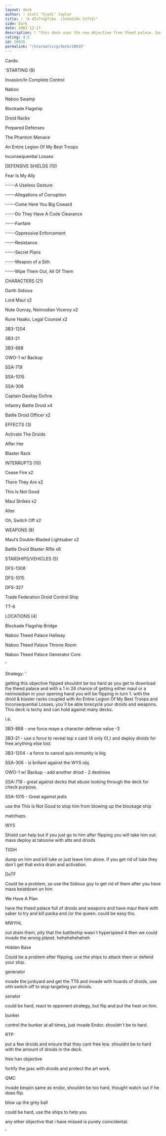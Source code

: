 ```yaml
---
layout: deck
author: ! scott "hjedi" taylor
title: ! "A dIsTrUpTiOn  (InVaSiOn StYlE)"
side: Dark
date: 2001-12-17
description: ! "this deck uses the new objective from theed palace. basically i will take over naboo and drain and more later...."
rating: 4.5
id: 20035
permalink: "/starwarsccg/deck/20035"
---
```

Cards: 

'STARTING (9) 

Invasion/In Complete Control 

Naboo 

Naboo Swamp 

Blockade Flagship 

Droid Racks 

Prepared Defenses 

The Phantom Menace 

An Entire Legion Of My Best Troops 

Inconsequential Losses 


DEFENSIVE SHIELDS (10) 

Fear Is My Ally 

-----A Useless Gesture 

-----Allegations of Corruption 

-----Come Here You Big Coward 

-----Do They Have A Code Clearance 

-----Fanfare 

-----Oppressive Enforcement 

-----Resistance 

-----Secret Plans 

-----Weapon of a Sith 

-----Wipe Them Out, All Of Them 


CHARACTERS (21) 

Darth Sidious 

Lord Maul x2 

Nute Gunray, Neimodian Viceroy x2 

Rune Haako, Legal Counsel x2 

3B3-1204 

3B3-21 

3B3-888 

OWO-1 w/ Backup 

SSA-719 

SSA-1015 

SSA-306 

Captain Daultay Dofine 

Infantry Battle Droid x4 

Battle Droid Officer x2 


EFFECTS (3)

Activate The Droids 

After Her 

Blaster Rack


INTERRUPTS (10) 

Cease Fire x2 

There They Are x2 

This Is Not Good 

Maul Strikes x2 

Alter 

Oh, Switch Off x2 


WEAPONS (8) 

Maul&#8217;s Double-Bladed Lightsaber x2 

Battle Droid Blaster Rifle x6 


STARSHIPS/VEHICLES (5) 

DFS-1308 

DFS-1015 

DFS-327 

Trade Federation Droid Control Ship 

TT-6 


LOCATIONS (4) 

Blockade Flagship Bridge 

Naboo Theed Palace Hallway 

Naboo Theed Palace Throne Room 

Naboo Theed Palace Generator Core 


'

Strategy: '

getting this objective flipped shouldnt be too hard as you get to download the theed palace and with a 1 in 24 chance of getting either maul or a neimoiedian in your opening hand you will be flipping in turn 1. with the droid & blaster racks coupled with An Entire Legion Of My Best Troops and Inconsequential Losses, you`ll be able torecycle your droids and weapons. This deck is techy and can hold against many decks.


i.e.

3B3-888 - one force maye a character defense value -3

3B3-21 - use x force to reveal top x card (4 only 0(.) and deploy droids for free anything else lost.

3B3-1204 - a force to cancel quis immunity is big

SSA-306  - is brillant against the WYS obj.

OWO-1 w/ Backup - add another driod - 2 destinies

SSA-719 - great against decks that abuse looking through the deck for check purpose.

SSA-1015 - Great against jedis


use the This Is Not Good to stop him from blowing up the blockage ship


matchups.


WYS

Shield can help but if you just go to him after flipping you will take him out. mass deploy at tatooine with atts and driods


TIGIH

dump on him and kill luke or just leave him alone. if you get rid of luke they don`t get that extra drain and activation.


DoTF

Could be a problem, so use the Sidious guy to get rid of them after you have mass beatdown on him


We Have A Plan

have the theed palace full of droids and weapons and have maul there with saber to try and kill panka and /or the queen. could be easy tho.


MWYHL

out drain them, pity that the battleship wasn`t hyperspeed 4 then we could invade the wrong planet. heheheheheheh


Hidden Base

Could be a problem after flipping, use the ships to attack them or defend your ship.


generator

invade the junkyard and get the TT6 and invade with hoards of droids, use ohh switch off to stop targeting yur driods.


senator

could be hard, react to opponent strategy, but flip and put the heat on him.


bunker

control the bunker at all times, just invade Endor. shouldn`t be to hard.


RTP

put a few droids and ensure that they cant free leia. shouldnt be to hard with the amount of droids in the deck.


free han objective

fortify the jpac with droids and protect the art work.


QMC

invade bespin same as endor, shouldnt be too hard, thought watch out if he does flip.


blow up the grey ball

could be hard, use the ships to help you


any other objective that i have missed is purely coincidental.




'
